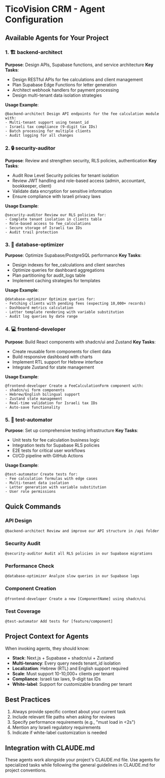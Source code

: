 # TicoVision CRM - Agent Configuration

## Available Agents for Your Project

### 1. 🏗️ backend-architect
**Purpose**: Design APIs, Supabase functions, and service architecture
**Key Tasks**:
- Design RESTful APIs for fee calculations and client management
- Plan Supabase Edge Functions for letter generation
- Architect webhook handlers for payment processing
- Design multi-tenant data isolation strategies

**Usage Example**:
```
@backend-architect Design API endpoints for the fee calculation module with:
- Multi-tenant support using tenant_id
- Israeli tax compliance (9-digit tax IDs)
- Batch processing for multiple clients
- Audit logging for all changes
```

### 2. 🔒 security-auditor
**Purpose**: Review and strengthen security, RLS policies, authentication
**Key Tasks**:
- Audit Row Level Security policies for tenant isolation
- Review JWT handling and role-based access (admin, accountant, bookkeeper, client)
- Validate data encryption for sensitive information
- Ensure compliance with Israeli privacy laws

**Usage Example**:
```
@security-auditor Review our RLS policies for:
- Complete tenant isolation in clients table
- Role-based access to fee_calculations
- Secure storage of Israeli tax IDs
- Audit trail protection
```

### 3. 🚀 database-optimizer
**Purpose**: Optimize Supabase/PostgreSQL performance
**Key Tasks**:
- Design indexes for fee_calculations and client searches
- Optimize queries for dashboard aggregations
- Plan partitioning for audit_logs table
- Implement caching strategies for templates

**Usage Example**:
```
@database-optimizer Optimize queries for:
- Fetching clients with pending fees (expecting 10,000+ records)
- Dashboard metrics calculation
- Letter template rendering with variable substitution
- Audit log queries by date range
```

### 4. 💻 frontend-developer
**Purpose**: Build React components with shadcn/ui and Zustand
**Key Tasks**:
- Create reusable form components for client data
- Build responsive dashboard with charts
- Implement RTL support for Hebrew interface
- Integrate Zustand for state management

**Usage Example**:
```
@frontend-developer Create a FeeCalculationForm component with:
- shadcn/ui form components
- Hebrew/English bilingual support
- Zustand state management
- Real-time validation for Israeli tax IDs
- Auto-save functionality
```

### 5. 🧪 test-automator
**Purpose**: Set up comprehensive testing infrastructure
**Key Tasks**:
- Unit tests for fee calculation business logic
- Integration tests for Supabase RLS policies
- E2E tests for critical user workflows
- CI/CD pipeline with GitHub Actions

**Usage Example**:
```
@test-automator Create tests for:
- Fee calculation formulas with edge cases
- Multi-tenant data isolation
- Letter generation with variable substitution
- User role permissions
```

## Quick Commands

### API Design
```
@backend-architect Review and improve our API structure in /api folder
```

### Security Audit
```
@security-auditor Audit all RLS policies in our Supabase migrations
```

### Performance Check
```
@database-optimizer Analyze slow queries in our Supabase logs
```

### Component Creation
```
@frontend-developer Create a new [ComponentName] using shadcn/ui
```

### Test Coverage
```
@test-automator Add tests for [feature/component]
```

## Project Context for Agents

When invoking agents, they should know:
- **Stack**: Next.js + Supabase + shadcn/ui + Zustand
- **Multi-tenancy**: Every query needs tenant_id isolation
- **Localization**: Hebrew (RTL) and English support required
- **Scale**: Must support 10-10,000+ clients per tenant
- **Compliance**: Israeli tax laws, 9-digit tax IDs
- **White-label**: Support for customizable branding per tenant

## Best Practices

1. Always provide specific context about your current task
2. Include relevant file paths when asking for reviews
3. Specify performance requirements (e.g., "must load in <2s")
4. Mention any Israeli regulatory requirements
5. Indicate if white-label customization is needed

## Integration with CLAUDE.md

These agents work alongside your project's CLAUDE.md file. Use agents for specialized tasks while following the general guidelines in CLAUDE.md for project conventions.